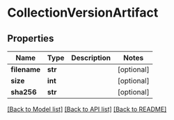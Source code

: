 # CollectionVersionArtifact

## Properties
Name | Type | Description | Notes
------------ | ------------- | ------------- | -------------
**filename** | **str** |  | [optional] 
**size** | **int** |  | [optional] 
**sha256** | **str** |  | [optional] 

[[Back to Model list]](../README.md#documentation-for-models) [[Back to API list]](../README.md#documentation-for-api-endpoints) [[Back to README]](../README.md)


